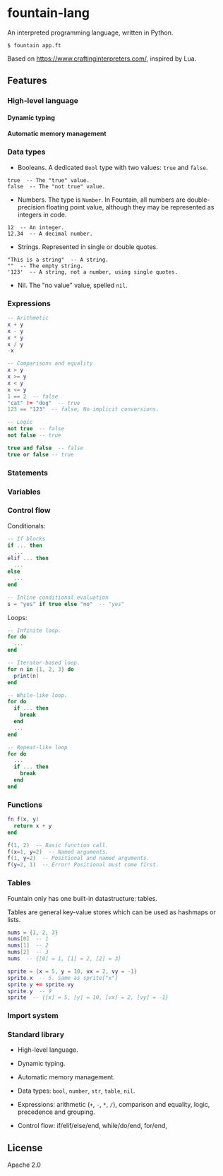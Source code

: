 # fountain-lang

An interpreted programming language, written in Python.

```console
$ fountain app.ft
```

Based on https://www.craftinginterpreters.com/, inspired by Lua.

## Features

### High-level language

#### Dynamic typing

#### Automatic memory management

### Data types

* Booleans. A dedicated `Bool` type with two values: `true` and `false`.

```
true  -- The "true" value.
false  -- The "not true" value.
```

* Numbers. The type is `Number`. In Fountain, all numbers are double-precision floating point value, although they may be represented as integers in code.

```
12  -- An integer.
12.34  -- A decimal number.
```

* Strings. Represented in single or double quotes.

```
"This is a string"  -- A string.
""  -- The empty string.
'123'  -- A string, not a number, using single quotes.
```

* Nil. The "no value" value, spelled `nil`.

### Expressions

```lua
-- Arithmetic
x + y
x - y
x * y
x / y
-x

-- Comparisons and equality
x > y
x >= y
x < y
x <= y
1 == 2  -- false
"cat" != "dog"  -- true
123 == "123"  -- false, No implicit conversions.

-- Logic
not true  -- false
not false -- true

true and false  -- false
true or false -- true
```

### Statements

### Variables

### Control flow

Conditionals:

```lua
-- If blocks
if ... then
  ...
elif ... then
  ...
else
  ...
end

-- Inline conditional evaluation
s = "yes" if true else "no"  -- "yes"
```

Loops:

```lua
-- Infinite loop.
for do
  ...
end

-- Iterator-based loop.
for n in {1, 2, 3} do
  print(n)
end

-- While-like loop.
for do
  if ... then
    break
  end
  ...
end

-- Repeat-like loop
for do
  ...
  if ... then
    break
  end
end
```

### Functions

```lua
fn f(x, y)
  return x + y
end

f(1, 2)  -- Basic function call.
f(x=1, y=2)  -- Named arguments.
f(1, y=2)  -- Positional and named arguments.
f(y=2, 1)  -- Error! Positional must come first.
```

### Tables

Fountain only has one built-in datastructure: tables.

Tables are general key-value stores which can be used as hashmaps or lists.

```lua
nums = {1, 2, 3}
nums[0]  -- 1
nums[1]  -- 2
nums[2]  -- 3
nums  -- {[0] = 1, [1] = 2, [2] = 3}

sprite = {x = 5, y = 10, vx = 2, vy = -1}
sprite.x  -- 5. Same as sprite["x"]
sprite.y += sprite.vy
sprite.y  -- 9
sprite  -- {[x] = 5, [y] = 10, [vx] = 2, [vy] = -1}
```

### Import system

### Standard library

* High-level language.
* Dynamic typing.
* Automatic memory management.
* Data types: `bool`, `number`, `str`, `table`, `nil`.
* Expressions: arithmetic (`+`, `-`, `*`, `/`), comparison and equality, logic, precedence and grouping.

* Control flow: if/elif/else/end, while/do/end, for/end, 

## License

Apache 2.0
